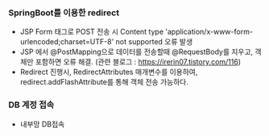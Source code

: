 ### SpringBoot를 이용한 redirect

- JSP Form 태그로 POST 전송 시  Content type 'application/x-www-form-urlencoded;charset=UTF-8' not supported 오류 발생
- JSP 에서 @PostMapping으로 데이터를 전송할때 @RequestBody를 지우고, 객체만 포함하면 오류 해결. (관련 블로그 : https://irerin07.tistory.com/116)
- Redirect 진행시, RedirectAttributes 매개변수를 이용하여, redirect.addFlashAttribute를 통해 객체 전송 가능하다.

### DB 계정 접속

- 내부망 DB접속



